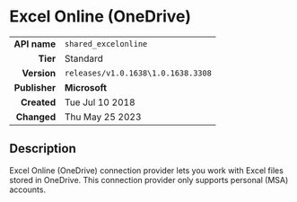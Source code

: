 # Excel Online (OneDrive)
| | |
|-:|-|
|**API name**|`shared_excelonline`|
|**Tier**|Standard|
|**Version**|`releases/v1.0.1638\1.0.1638.3308`|
|**Publisher**|**Microsoft**|
|**Created**|Tue Jul 10 2018|
|**Changed**|Thu May 25 2023|

## Description
Excel Online (OneDrive) connection provider lets you work with Excel files stored in OneDrive. This connection provider only supports personal (MSA) accounts.
